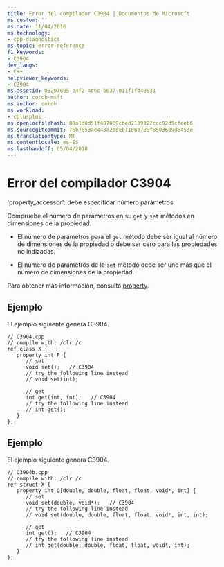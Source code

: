 ```yaml
---
title: Error del compilador C3904 | Documentos de Microsoft
ms.custom: ''
ms.date: 11/04/2016
ms.technology:
- cpp-diagnostics
ms.topic: error-reference
f1_keywords:
- C3904
dev_langs:
- C++
helpviewer_keywords:
- C3904
ms.assetid: 08297605-e4f2-4c6c-b637-011f1fd40631
author: corob-msft
ms.author: corob
ms.workload:
- cplusplus
ms.openlocfilehash: 86a1d0d51f407069cbed2139322ccc92d5cfeeb6
ms.sourcegitcommit: 76b7653ae443a2b8eb1186b789f8503609d6453e
ms.translationtype: MT
ms.contentlocale: es-ES
ms.lasthandoff: 05/04/2018
---
```

# <a name="compiler-error-c3904"></a>Error del compilador C3904
'property_accessor': debe especificar número parámetros  
  
 Compruebe el número de parámetros en su `get` y `set` métodos en dimensiones de la propiedad.  
  
-   El número de parámetros para el `get` método debe ser igual al número de dimensiones de la propiedad o debe ser cero para las propiedades no indizadas.  
  
-   El número de parámetros de la `set` método debe ser uno más que el número de dimensiones de la propiedad.  
  
 Para obtener más información, consulta [property](../../windows/property-cpp-component-extensions.md).  
  
## <a name="example"></a>Ejemplo  
 El ejemplo siguiente genera C3904.  
  
```  
// C3904.cpp  
// compile with: /clr /c  
ref class X {  
   property int P {  
      // set  
      void set();   // C3904  
      // try the following line instead  
      // void set(int);  
  
      // get  
      int get(int, int);   // C3904  
      // try the following line instead  
      // int get();  
   };  
};  
```  
  
## <a name="example"></a>Ejemplo  
 El ejemplo siguiente genera C3904.  
  
```  
// C3904b.cpp  
// compile with: /clr /c  
ref struct X {  
   property int Q[double, double, float, float, void*, int] {  
      // set  
      void set(double, void*);   // C3904  
      // try the following line instead  
      // void set(double, double, float, float, void*, int, int);  
  
      // get  
      int get();   // C3904  
      // try the following line instead  
      // int get(double, double, float, float, void*, int);  
   }  
};  
```